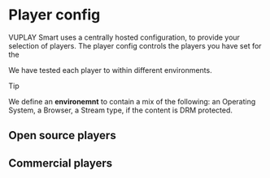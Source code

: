 # Player config

VUPLAY Smart uses a centrally hosted configuration, to provide your selection of players. The player config controls the players you have set for the

We have tested each player to within different environments.

<div class="admonition note">
    <p class="first admonition-title">Tip</p>
    <p class="last">We define an <b>environemnt</b> to contain a mix of the following: an Operating System, a Browser, a Stream type, if the content is DRM protected.</p>
</div>

## Open source players

## Commercial players